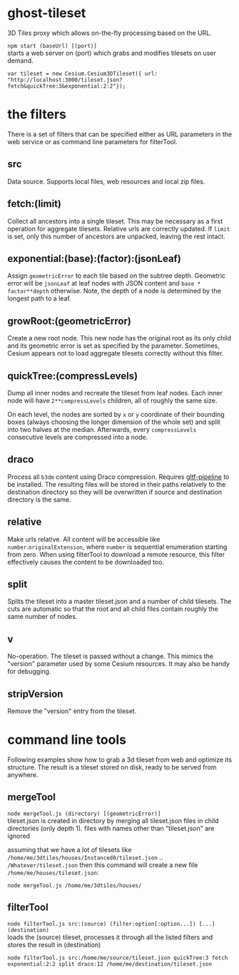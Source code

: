 # ghost-tileset

3D Tiles proxy which allows on-the-fly processing based on the URL.

`npm start (baseUrl) [(port)]` \
starts a web server on (port) which grabs and modifies tilesets on user demand.

```
var tileset = new Cesium.Cesium3DTileset({ url: "http://localhost:3000/tileset.json?fetch&quickTree:3&exponential:2:2"});
```

# the filters

There is a set of filters that can be specified either as URL parameters in the web service or as command line parameters for filterTool.

## src

Data source. Supports local files, web resources and local zip files.

## fetch:(limit)

Collect all ancestors into a single tileset.
This may be necessary as a first operation for aggregate tilesets.
Relative urls are correctly updated.
If `limit` is set, only this number of ancestors are unpacked, leaving the rest intact.

## exponential:(base):(factor):(jsonLeaf)

Assign `geometricError` to each tile based on the subtree depth.
Geometric error will be `jsonLeaf` at leaf nodes with JSON content and `base * factor**depth` otherwise.
Note, the depth of a node is determined by the longest path to a leaf.

## growRoot:(geometricError)

Create a new root node.
This new node has the original root as its only child and its geometric error is set as specified by the parameter.
Sometimes, Cesium appears not to load aggregate tilesets correctly without this filter.

## quickTree:(compressLevels)

Dump all inner nodes and recreate the tileset from leaf nodes.
Each inner node will have `2**compressLevels` children, all of roughly the same size.

On each level, the nodes are sorted by `x` or `y` coordinate of their bounding boxes (always choosing the longer dimension of the whole set) and split into two halves at the median.
Afterwards, every `compressLevels` consecutive levels are compressed into a node.

## draco

Process all `b3dm` content using Draco compression.
Requires [gltf-pipeline](https://www.npmjs.com/package/gltf-pipeline) to be installed. The resulting files will be stored in their paths relatively to the destination directory so they will be overwritten if source and destination directory is the same.

## relative

Make urls relative.
All content will be accessible like `number`.`originalExtension`, where `number` is sequential enumeration starting from zero.
When using filterTool to download a remote resource, this filter effectively causes the content to be downloaded too.

## split

Splits the tileset into a master tileset.json and a number of child tilesets.
The cuts are automatic so that the root and all child files contain roughly the same number of nodes.


## v

No-operation. The tileset is passed without a change.
This mimics the "version" parameter used by some Cesium resources.
It may also be handy for debugging.

## stripVersion

Remove the "version" entry from the tileset.

# command line tools

Following examples show how to grab a 3d tileset from web and optimize its structure.
The result is a tileset stored on disk, ready to be served from anywhere.

## mergeTool

`node mergeTool.js (directory) [(geometricError)]` \
tileset.json is created in directory by merging all tileset.json files in child directories (only depth 1).
files with names other than "tileset.json" are ignored

assuming that we have a lot of tilesets like `/home/me/3dtiles/houses/Instanced0/tileset.json` .. `/Whatever/tileset.json`
then this command will create a new file `/home/me/houses/tileset.json`:
```
node mergeTool.js /home/me/3dtiles/houses/
```

## filterTool

`node filterTool.js src:(source) (filter:option[:option...]) [...] (destination)` \
loads the (source) tileset, processes it through all the listed filters and stores the result in (destination)

```
node filterTool.js src:/home/me/source/tileset.json quickTree:3 fetch exponential:2:2 split draco:12 /home/me/destination/tileset.json
```
